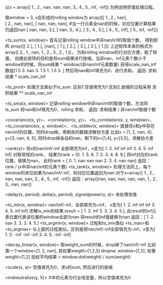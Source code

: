 以x = array([  1.,   2.,  nan,  nan,  nan,   3.,   4.,   5.,  inf, -inf]) 为例说明空值处理过程。

取window = 3, x会形成的rolling window为
array([[  1.,   2.,  nan],        
       [  2.,  nan,  nan],
       [ nan,  nan,  nan],   #当一行元素全nan的时候，对应位置计算结果仍返回nan
       [ nan,  nan,   3.],
       [ nan,   3.,   4.],
       [  3.,   4.,   5.],
       [  4.,   5.,  inf],
       [  5.,  inf, -inf]])


<ts_sum(x, window)>
首先记录rolling window中非nan/inf的取值个数， 得到矩阵
    array([[ 2.],
        [ 1.],
        [nan],
        [ 1.],
        [ 2.],
        [ 3.],
        [ 2.],
        [ 1.]])
    上述矩阵本来的格式为array([ 2.,  1., nan,  1.,  2.,  3.,  2.,  1.])， 为和rolling window的行对应方便，取了转置。
    创建此矩阵的目的是将sum结果进行放缩。当非nan，inf元素个数小于window的时候，将sum结果 * window/(非nan/inf元素数量) 获得scale_nan_inf数组[1.5 3.  nan 3.  1.5 1.  1.5 3. ]
然后将nan和inf填充为0，进行求和。
返回: 求和结果 * scale_nan_inf

<ts_prod>
处理方法类似于ts_sum.
区别1.空值填充为1
区别2.放缩的过程采用 求积结果 ** scale_nan_inf



<ts_sma(x, window)>
记录rolling window中非nan/inf的取值个数，方法同ts_sum
将nan和inf填充为0，rolling 求和，
返回: 求和结果 / 非nan/inf取值个数

<covariance(x, y)>、<correlation(x, y)>、<ts_correlation(x, y, window)>、<ts_covariance(x, y, window)>、<ts_stddev(x, window)>
直接将x和y中存在nan/inf的位置，同时drop掉。用剩余的数据求解协方差
比如x = [1, 2, nan, 4], y=[3, nan, 4, 5], 同时drop掉各自的nan，剩下的x=[1,4], y=[3,5]，求解协方差



<rank(x)>
将x的nan/inf/-inf 全部填充为inf，x变为[ 1.  2. inf inf inf  3.  4.  5. inf inf]
对取常规的rank， 结果为rank = [0. 1. 5. 6. 7. 2. 3. 4. 8. 9.]
将inf对应的rank位置，替换为nan， 此时rank = [ 0.  1. nan nan nan  2.  3.  4. nan nan]
返回： rank / (x中非nan/inf的元素个数)
<ts_rank(x, window)>
处理方法同上，每个window的末位如果为nan/inf/-inf，则对应位置返回为nan
对于x=array([  1.,   2.,  nan,  nan,  nan,   3.,   4.,   5.,  inf, -inf])
返回：array([nan, nan, nan, nan, nan,  1.,  2.,  3., nan, nan])

<delay(x, period), delta(x, period), signedpower(x, a)>
未处理空值

<ts_min(x, window)>
nan/inf/-inf，全部填充为+inf， x变为[ 1.  2. inf inf inf  3.  4.  5. inf inf]
求解ts_min的结果,result = [ 1.  2. inf  3.  3.  3.  4.  5.], 此result的inf元素位置代表该位置的window全部为nan
将result的inf值替换为nan
返回：[ 1.  2. nan  3.  3.  3.  4.  5.]
<ts_argmin(x, window)>
过程和ts_min类似
<ts_max>和<ts_argmax>
与上面的过程类似，区别是把nan/inf/-inf全部填充为-inf，x变为[  1.   2. -inf -inf -inf   3.   4.   5. -inf -inf]


<decay_linear(x, window)>
取weight_sum的时候，drop掉了nan/inf/-inf
    比如第一个window=[1, 2, nan], 其权重weight=[1,2,3]
    dropna: window=[1,2], 权重weight=[1,2]
    加权平均结果 = window.dot(weight) / sum(weight)

<scale(x, a)>
空值填充为0，求x的sum, 然后进行的放缩


<indneutralize(y, X)>
X中的元素为行业哑变量，所以空值填充为0
